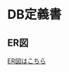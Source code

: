 # DB定義書
## ER図
[ER図はこちら](https://github.com/Aso2001413/2021sys-design/blob/main/%E3%82%B5%E3%83%B3%E3%83%97%E3%83%AB%E3%82%B5%E3%82%A4%E3%83%88ER%E5%9B%B3.md"ER図はこちら")
